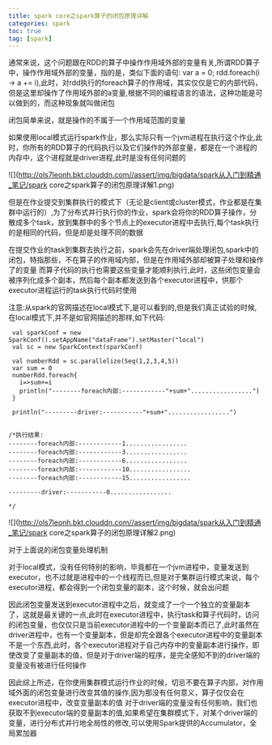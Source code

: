 ```yaml
---
title: spark core之spark算子的闭包原理详解
categories: spark   
toc: true  
tag: [spark]
---
```



通常来说，这个问题跟在RDD的算子中操作作用域外部的变量有关,所谓RDD算子中，操作作用域外部的变量，指的是，类似下面的语句: var a = 0; rdd.foreach(i -> a += i),此时，对rdd执行的foreach算子的作用域，其实仅仅是它的内部代码，但是这里却操作了作用域外部的a变量,根据不同的编程语言的语法，这种功能是可以做到的，而这种现象就叫做闭包

<!--more-->

闭包简单来说，就是操作的不属于一个作用域范围的变量


如果使用local模式运行spark作业，那么实际只有一个jvm进程在执行这个作业,此时，你所有的RDD算子的代码执行以及它们操作的外部变量，都是在一个进程的内存中，这个进程就是driver进程,此时是没有任何问题的


![](http://ols7leonh.bkt.clouddn.com//assert/img/bigdata/spark从入门到精通_笔记/spark core之spark算子的闭包原理详解1.png)



但是在作业提交到集群执行的模式下（无论是client或cluster模式，作业都是在集群中运行的）,为了分布式并行执行你的作业，spark会将你的RDD算子操作，分散成多个task，放到集群中的多个节点上的executor进程中去执行,每个task执行的是相同的代码，但是却是处理不同的数据

在提交作业的task到集群去执行之前，spark会先在driver端处理闭包,spark中的闭包，特指那些，不在算子的作用域内部，但是在作用域外部却被算子处理和操作了的变量
而算子代码的执行也需要这些变量才能顺利执行,此时，这些闭包变量会被序列化成多个副本，然后每个副本都发送到各个executor进程中，供那个executor进程运行的task执行代码时使用


注意:从spark的官网描述在local模式下,是可以看到的,但是我们真正试验的时候,在local模式下,并不是如官网描述的那样,如下代码:
```
 val sparkConf = new SparkConf().setAppName("dataFrame").setMaster("local")
 val sc = new SparkContext(sparkConf)

 val numberRdd = sc.parallelize(Seq(1,2,3,4,5))
 var sum = 0
 numberRdd.foreach{
   i=>sum+=i
   println("--------foreach内部:------------"+sum+".................")
 }

 println("---------driver:-----------"+sum+".................")


/*执行结果:
--------foreach内部:------------1.................
--------foreach内部:------------3.................
--------foreach内部:------------6.................
--------foreach内部:------------10.................
--------foreach内部:------------15.................

---------driver:-----------0.................

*/

```	



![](http://ols7leonh.bkt.clouddn.com//assert/img/bigdata/spark从入门到精通_笔记/spark core之spark算子的闭包原理详解2.png)


对于上面说的闭包变量处理机制

对于local模式，没有任何特别的影响，毕竟都在一个jvm进程中，变量发送到executor，也不过就是进程中的一个线程而已,但是对于集群运行模式来说，每个executor进程，都会得到一个闭包变量的副本，这个时候，就会出问题

因此闭包变量发送到executor进程中之后，就变成了一个一个独立的变量副本了，这就是最关键的一点,此时在executor进程中，执行task和算子代码时，访问的闭包变量，也仅仅只是当前executor进程中的一个变量副本而已了,此时虽然在driver进程中，也有一个变量副本，但是却完全跟各个executor进程中的变量副本不是一个东西,此时，各个executor进程对于自己内存中的变量副本进行操作，即使改变了变量副本的值，但是对于driver端的程序，是完全感知不到的driver端的变量没有被进行任何操作

因此综上所述，在你使用集群模式运行作业的时候，切忌不要在算子内部，对作用域外面的闭包变量进行改变其值的操作,因为那没有任何意义，算子仅仅会在executor进程中，改变变量副本的值
对于driver端的变量没有任何影响，我们也获取不到executor端的变量副本的值,如果希望在集群模式下，对某个driver端的变量，进行分布式并行地全局性的修改,可以使用Spark提供的Accumulator，全局累加器


















